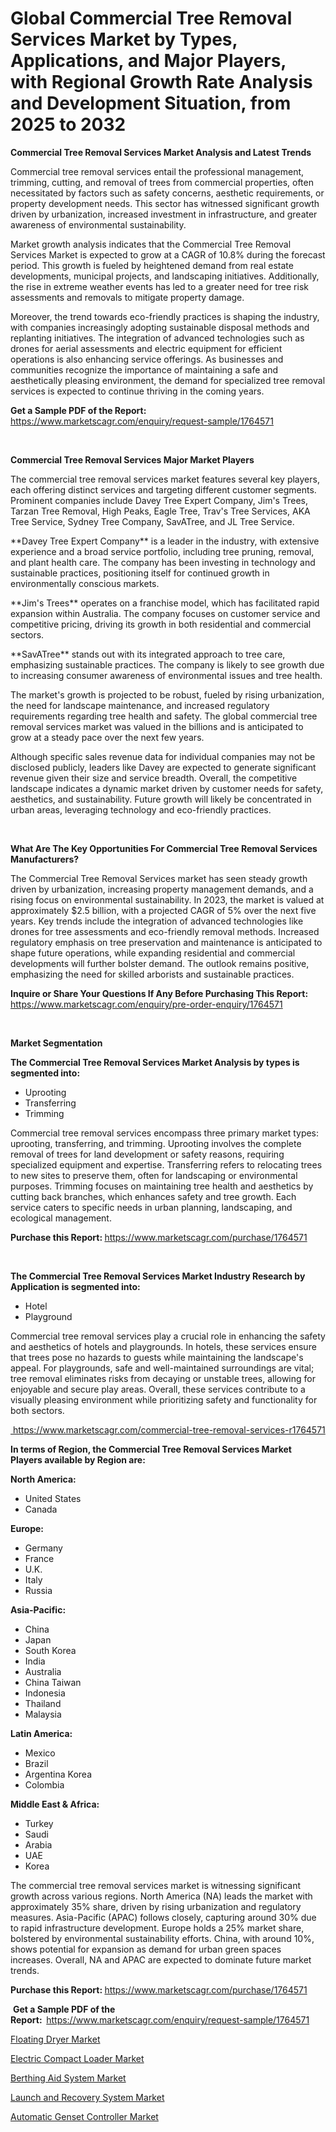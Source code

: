 <p><h1>Global Commercial Tree Removal Services Market by Types, Applications, and Major Players, with Regional Growth Rate Analysis and Development Situation, from 2025 to 2032</h1></p><p><strong>Commercial Tree Removal Services Market Analysis and Latest Trends</strong></p>
<p><p>Commercial tree removal services entail the professional management, trimming, cutting, and removal of trees from commercial properties, often necessitated by factors such as safety concerns, aesthetic requirements, or property development needs. This sector has witnessed significant growth driven by urbanization, increased investment in infrastructure, and greater awareness of environmental sustainability.</p><p>Market growth analysis indicates that the Commercial Tree Removal Services Market is expected to grow at a CAGR of 10.8% during the forecast period. This growth is fueled by heightened demand from real estate developments, municipal projects, and landscaping initiatives. Additionally, the rise in extreme weather events has led to a greater need for tree risk assessments and removals to mitigate property damage.</p><p>Moreover, the trend towards eco-friendly practices is shaping the industry, with companies increasingly adopting sustainable disposal methods and replanting initiatives. The integration of advanced technologies such as drones for aerial assessments and electric equipment for efficient operations is also enhancing service offerings. As businesses and communities recognize the importance of maintaining a safe and aesthetically pleasing environment, the demand for specialized tree removal services is expected to continue thriving in the coming years.</p></p>
<p><strong>Get a Sample PDF of the Report:&nbsp;</strong> <a href="https://www.marketscagr.com/enquiry/request-sample/1764571?utm_campaign=2110&utm_medium=2&utm_source=Github&utm_content=ia&utm_term=11042025&utm_id=commercial-tree-removal-services">https://www.marketscagr.com/enquiry/request-sample/1764571</a></p>
<p>&nbsp;</p>
<p><strong>Commercial Tree Removal Services Major Market Players</strong></p>
<p><p>The commercial tree removal services market features several key players, each offering distinct services and targeting different customer segments. Prominent companies include Davey Tree Expert Company, Jim's Trees, Tarzan Tree Removal, High Peaks, Eagle Tree, Trav's Tree Services, AKA Tree Service, Sydney Tree Company, SavATree, and JL Tree Service. </p><p>**Davey Tree Expert Company** is a leader in the industry, with extensive experience and a broad service portfolio, including tree pruning, removal, and plant health care. The company has been investing in technology and sustainable practices, positioning itself for continued growth in environmentally conscious markets.</p><p>**Jim's Trees** operates on a franchise model, which has facilitated rapid expansion within Australia. The company focuses on customer service and competitive pricing, driving its growth in both residential and commercial sectors. </p><p>**SavATree** stands out with its integrated approach to tree care, emphasizing sustainable practices. The company is likely to see growth due to increasing consumer awareness of environmental issues and tree health.</p><p>The market's growth is projected to be robust, fueled by rising urbanization, the need for landscape maintenance, and increased regulatory requirements regarding tree health and safety. The global commercial tree removal services market was valued in the billions and is anticipated to grow at a steady pace over the next few years.</p><p>Although specific sales revenue data for individual companies may not be disclosed publicly, leaders like Davey are expected to generate significant revenue given their size and service breadth. Overall, the competitive landscape indicates a dynamic market driven by customer needs for safety, aesthetics, and sustainability. Future growth will likely be concentrated in urban areas, leveraging technology and eco-friendly practices.</p></p>
<p>&nbsp;</p>
<p><strong>What Are The Key Opportunities For Commercial Tree Removal Services Manufacturers?</strong></p>
<p><p>The Commercial Tree Removal Services market has seen steady growth driven by urbanization, increasing property management demands, and a rising focus on environmental sustainability. In 2023, the market is valued at approximately $2.5 billion, with a projected CAGR of 5% over the next five years. Key trends include the integration of advanced technologies like drones for tree assessments and eco-friendly removal methods. Increased regulatory emphasis on tree preservation and maintenance is anticipated to shape future operations, while expanding residential and commercial developments will further bolster demand. The outlook remains positive, emphasizing the need for skilled arborists and sustainable practices.</p></p>
<p><strong>Inquire or Share Your Questions If Any Before Purchasing This Report:</strong> <a href="https://www.marketscagr.com/enquiry/pre-order-enquiry/1764571?utm_campaign=2110&utm_medium=2&utm_source=Github&utm_content=ia&utm_term=11042025&utm_id=commercial-tree-removal-services">https://www.marketscagr.com/enquiry/pre-order-enquiry/1764571</a></p>
<p>&nbsp;</p>
<p><strong>Market Segmentation</strong></p>
<p><strong>The Commercial Tree Removal Services Market Analysis by types is segmented into:</strong></p>
<p><ul><li>Uprooting</li><li>Transferring</li><li>Trimming</li></ul></p>
<p><p>Commercial tree removal services encompass three primary market types: uprooting, transferring, and trimming. Uprooting involves the complete removal of trees for land development or safety reasons, requiring specialized equipment and expertise. Transferring refers to relocating trees to new sites to preserve them, often for landscaping or environmental purposes. Trimming focuses on maintaining tree health and aesthetics by cutting back branches, which enhances safety and tree growth. Each service caters to specific needs in urban planning, landscaping, and ecological management.</p></p>
<p><strong>Purchase this Report:&nbsp;</strong><a href="https://www.marketscagr.com/purchase/1764571?utm_campaign=2110&utm_medium=2&utm_source=Github&utm_content=ia&utm_term=11042025&utm_id=commercial-tree-removal-services">https://www.marketscagr.com/purchase/1764571</a></p>
<p>&nbsp;</p>
<p><strong>The Commercial Tree Removal Services Market Industry Research by Application is segmented into:</strong></p>
<p><ul><li>Hotel</li><li>Playground</li></ul></p>
<p><p>Commercial tree removal services play a crucial role in enhancing the safety and aesthetics of hotels and playgrounds. In hotels, these services ensure that trees pose no hazards to guests while maintaining the landscape's appeal. For playgrounds, safe and well-maintained surroundings are vital; tree removal eliminates risks from decaying or unstable trees, allowing for enjoyable and secure play areas. Overall, these services contribute to a visually pleasing environment while prioritizing safety and functionality for both sectors.</p></p>
<p><a href="https://www.marketscagr.com/commercial-tree-removal-services-r1764571?utm_campaign=2110&utm_medium=2&utm_source=Github&utm_content=ia&utm_term=11042025&utm_id=commercial-tree-removal-services">&nbsp;https://www.marketscagr.com/commercial-tree-removal-services-r1764571</a></p>
<p><strong>In terms of Region, the Commercial Tree Removal Services Market Players available by Region are:</strong></p>
<p>
    <p> <strong> North America: </strong>
        <ul>
            <li>United States</li>
            <li>Canada</li>
        </ul>
        </p> 
    <p> <strong> Europe: </strong>
        <ul>
            <li>Germany</li>
            <li>France</li>
            <li>U.K.</li>
            <li>Italy</li>
            <li>Russia</li>
        </ul>
        </p> 
    <p> <strong> Asia-Pacific: </strong>
        <ul>
            <li>China</li>
            <li>Japan</li>
            <li>South Korea</li>
            <li>India</li>
            <li>Australia</li>
            <li>China Taiwan</li>
            <li>Indonesia</li>
            <li>Thailand</li>
            <li>Malaysia</li>
        </ul>
        </p> 
    <p> <strong> Latin America: </strong>
        <ul>
            <li>Mexico</li>
            <li>Brazil</li>
            <li>Argentina Korea</li>
            <li>Colombia</li>
        </ul>
        </p> 
    <p> <strong> Middle East & Africa: </strong>
        <ul>
            <li>Turkey</li>
            <li>Saudi</li>
            <li>Arabia</li>
            <li>UAE</li>
            <li>Korea</li>
        </ul>
    </p>
    </p>
<p><p>The commercial tree removal services market is witnessing significant growth across various regions. North America (NA) leads the market with approximately 35% share, driven by rising urbanization and regulatory measures. Asia-Pacific (APAC) follows closely, capturing around 30% due to rapid infrastructure development. Europe holds a 25% market share, bolstered by environmental sustainability efforts. China, with around 10%, shows potential for expansion as demand for urban green spaces increases. Overall, NA and APAC are expected to dominate future market trends.</p></p>
<p><strong>Purchase this Report: </strong><a href="https://www.marketscagr.com/purchase/1764571?utm_campaign=2110&utm_medium=2&utm_source=Github&utm_content=ia&utm_term=11042025&utm_id=commercial-tree-removal-services">https://www.marketscagr.com/purchase/1764571</a></p>
<p>&nbsp;<strong>Get a Sample PDF of the Report:&nbsp;&nbsp;</strong><a href="https://www.marketscagr.com/enquiry/request-sample/1764571?utm_campaign=2110&utm_medium=2&utm_source=Github&utm_content=ia&utm_term=11042025&utm_id=commercial-tree-removal-services">https://www.marketscagr.com/enquiry/request-sample/1764571</a></p>
<p><strong></strong></p>
<p><p><a href="https://github.com/aidelndasse/Market-Research-Report-List-1/blob/main/floating-dryer-market.md?utm_campaign=2110&utm_medium=2&utm_source=Github&utm_content=ia&utm_term=11042025&utm_id=commercial-tree-removal-services">Floating Dryer Market</a></p><p><a href="https://github.com/tszkintruca/Market-Research-Report-List-1/blob/main/electric-compact-loader-market.md?utm_campaign=2110&utm_medium=2&utm_source=Github&utm_content=ia&utm_term=11042025&utm_id=commercial-tree-removal-services">Electric Compact Loader Market</a></p><p><a href="https://github.com/ivvrgibi/Market-Research-Report-List-1/blob/main/berthing-aid-system-market.md?utm_campaign=2110&utm_medium=2&utm_source=Github&utm_content=ia&utm_term=11042025&utm_id=commercial-tree-removal-services">Berthing Aid System Market</a></p><p><a href="https://github.com/ziwersekos/Market-Research-Report-List-1/blob/main/launch-and-recovery-system-market.md?utm_campaign=2110&utm_medium=2&utm_source=Github&utm_content=ia&utm_term=11042025&utm_id=commercial-tree-removal-services">Launch and Recovery System Market</a></p><p><a href="https://github.com/amoakuolaopa/Market-Research-Report-List-1/blob/main/automatic-genset-controller-market.md?utm_campaign=2110&utm_medium=2&utm_source=Github&utm_content=ia&utm_term=11042025&utm_id=commercial-tree-removal-services">Automatic Genset Controller Market</a></p></p>